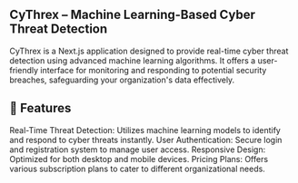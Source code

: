 ## CyThrex – Machine Learning-Based Cyber Threat Detection
CyThrex is a Next.js application designed to provide real-time cyber threat detection using advanced machine learning algorithms. It offers a user-friendly interface for monitoring and responding to potential security breaches, safeguarding your organization's data effectively.

## 🚀 Features
Real-Time Threat Detection: Utilizes machine learning models to identify and respond to cyber threats instantly.
User Authentication: Secure login and registration system to manage user access.
Responsive Design: Optimized for both desktop and mobile devices.
Pricing Plans: Offers various subscription plans to cater to different organizational needs.
